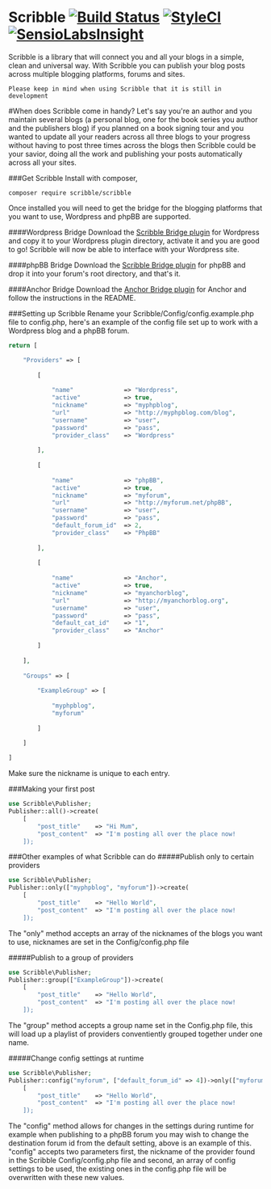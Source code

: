 # Scribble [![Build Status](https://travis-ci.org/GoScribble/Scribble.svg)](https://travis-ci.org/GoScribble/Scribble) [![StyleCI](https://styleci.io/repos/33480669/shield)](https://styleci.io/repos/33480669) [![SensioLabsInsight](https://insight.sensiolabs.com/projects/a4744725-1ee6-4787-a1bd-4be1ef5e05d8/mini.png)](https://insight.sensiolabs.com/projects/a4744725-1ee6-4787-a1bd-4be1ef5e05d8)

Scribble is a library that will connect you and all your blogs in a simple, clean and universal way. With Scribble you can publish your blog posts across multiple blogging platforms, forums and sites.

```
Please keep in mind when using Scribble that it is still in development
```

#When does Scribble come in handy?
Let's say you're an author and you maintain several blogs (a personal blog, one for the book series you author and the publishers blog) if you planned on a book signing tour and you wanted to update all your readers across all three blogs to your progress without having to post three times across the blogs then Scribble could be your savior, doing all the work and publishing your posts automatically across all your sites.

###Get Scribble
Install with composer,
```
composer require scribble/scribble
```

Once installed you will need to get the bridge for the blogging platforms that you want to use, Wordpress and phpBB are supported.

####Wordpress Bridge
Download the <a href="https://github.com/GoScribble/Wordpress-Bridge">Scribble Bridge plugin</a> for Wordpress and copy it to your Wordpress plugin directory, activate it and you are good to go! Scribble will now be able to interface with your Wordpress site.

####phpBB Bridge
Download the <a href="https://github.com/GoScribble/phpBB-Bridge">Scribble Bridge plugin</a> for phpBB and drop it into your forum's root directory, and that's it. 

####Anchor Bridge
Download the <a href="https://github.com/GoScribble/Anchor-Bridge">Anchor Bridge plugin</a> for Anchor and follow the instructions in the README.

###Setting up Scribble
Rename your Scribble/Config/config.example.php file to config.php, here's an example of the config file set up to work with a Wordpress blog and a phpBB forum.
```php
return [

    "Providers" => [
        
        [
        
            "name"              => "Wordpress",
            "active"            => true,
            "nickname"          => "myphpblog",
            "url"               => "http://myphpblog.com/blog",
            "username"          => "user",
            "password"          => "pass",
            "provider_class"    => "Wordpress"
        
        ],
        
        [
        
            "name"              => "phpBB",
            "active"            => true,
            "nickname"          => "myforum",
            "url"               => "http://myforum.net/phpBB",
            "username"          => "user",
            "password"          => "pass",
            "default_forum_id"  => 2,
            "provider_class"    => "PhpBB"
        
        ],
        
        [
            
            "name"              => "Anchor",
            "active"            => true,
            "nickname"          => "myanchorblog",
            "url"               => "http://myanchorblog.org",
            "username"          => "user",
            "password"          => "pass",
            "default_cat_id"    => "1",
            "provider_class"    => "Anchor"
        
        ]
    
    ],
    
    "Groups" => [
    
        "ExampleGroup" => [
        
            "myphpblog",
            "myforum"
            
        ]
        
    ]

]
```
Make sure the nickname is unique to each entry.

###Making your first post
```php
use Scribble\Publisher;
Publisher::all()->create(
    [
        "post_title"    => "Hi Mum",
        "post_content"  => "I'm posting all over the place now!
    ]);
```

###Other examples of what Scribble can do
#####Publish only to certain providers
```php
use Scribble\Publisher;
Publisher::only(["myphpblog", "myforum"])->create(
    [
        "post_title"    => "Hello World",
        "post_content"  => "I'm posting all over the place now!
    ]);
```

The "only" method accepts an array of the nicknames of the blogs you want to  use, nicknames are set in the Config/config.php file

#####Publish to a group of providers
```php
use Scribble\Publisher;
Publisher::group(["ExampleGroup"])->create(
    [
        "post_title"    => "Hello World",
        "post_content"  => "I'm posting all over the place now!
    ]);
```

The "group" method accepts a group name set in the Config.php file, this will load up a playlist of providers conventiently grouped together under one name.

#####Change config settings at runtime
```php
use Scribble\Publisher;
Publisher::config("myforum", ["default_forum_id" => 4])->only(["myforum"])->create(
    [
        "post_title"    => "Hello World",
        "post_content"  => "I'm posting all over the place now!
    ]);
```

The "config" method allows for changes in the settings during runtime for example when publishing to a phpBB forum you may wish to change the destination forum id from the default setting, above is an example of this. "config" accepts two parameters first, the nickname of the provider found in the Scribble Config/config.php file and second, an array of config settings to be used, the existing ones in the config.php file will be overwritten with these new values.
